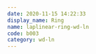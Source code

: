 ```yaml
---
date: 2020-11-15 14:22:33
display_name: Ring
name: laplinear-ring-wd-ln
code: b003
category: wd-ln
---
```

